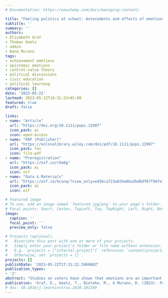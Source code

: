 ```yaml
---
# Documentation: https://wowchemy.com/docs/managing-content/

title: "Feeling politics at school: Antecedents and effects of emotions in civic education"
subtitle: ''
summary: ''
authors:
- Elisabeth Graf
- Thomas Goetz
- admin
- Dana Murano
tags:
- achievement emotions
- epistemic emotions
- control-value theory
- political discussions
- civic education
- political learning
categories: []
date: '2023-05-22'
lastmod: 2023-05-22T18:31:23+01:00
featured: true
draft: false

links:
- name: "Article"
  url: "https://doi.org/10.1111/pops.12907"
  icon_pack: ai
  icon: open-access
- name: "PDF (Publisher)"
  url: "https://onlinelibrary.wiley.com/doi/pdf/10.1111/pops.12907"
  icon_pack: fas
  icon: file-pdf
- name: "Preregistration"
  url: "https://osf.io/r9a6g"
  icon_pack: ai
  icon: osf
- name: "Data & Materials"
  url: "https://osf.io/kcunq/?view_only=e456ca723a834a0ba3bd0df67f96fefc"
  icon_pack: ai
  icon: osf

# Featured image
# To use, add an image named `featured.jpg/png` to your page's folder.
# Focal points: Smart, Center, TopLeft, Top, TopRight, Left, Right, BottomLeft, Bottom, BottomRight.
image:
  caption: ''
  focal_point: ''
  preview_only: false

# Projects (optional).
#   Associate this post with one or more of your projects.
#   Simply enter your project's folder or file name without extension.
#   E.g. `projects = ["internal-project"]` references `content/project/deep-learning/index.md`.
#   Otherwise, set `projects = []`.
projects: []
publishDate: '2023-05-22T17:31:22.596080Z'
publication_types:
- '2'
abstract: "Studies on voters have shown that emotions are an important factor in politics. However, less is known about emotions in the context of civic education. Using the control-value theory, we analyze the relationships between two types of emotions experienced in civic education and their antecedents and effects on learning: achievement emotions experienced during in-class political discussions and epistemic emotions experienced during individual processing of political information in school. We hypothesized both types of emotions relate to control and value appraisal antecedents (e.g., internal political efficacy, personal importance). Further, we expected – depending on the specific emotion – positive or negative relationships with academic outcomes (e.g., motivation, engagement, and knowledge). Data were collected in Austrian higher secondary schools with students (*N* = 549, *M<sub>age</sub>* = 17.1) from grade 10 to 13. Results broadly support the expectations: We found mainly positive associations of antecedents and outcomes to enjoyment, hope, pride, curiosity and surprise, and negative associations to hopelessness, confusion, and boredom, but more complex correlation patterns for anxiety, anger, and shame. The results provide first insights into which emotions are experienced during political learning and underscore the importance of acknowledging the role of emotions in civic education. "
publication: 'Graf, E., Goetz, T., Bieleke, M., & Murano, D. (2023). Feeling politics at school: Antecedents and effects of emotions in civic education. *Political Psychology*, https://doi.org/10.1111/pops.12907'
# doi: 10.1016/j.learninstruc.2020.101349
---
```

